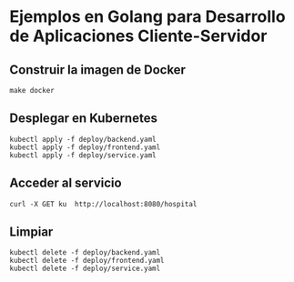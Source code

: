 # Ejemplos en Golang para Desarrollo de Aplicaciones Cliente-Servidor

## Construir la imagen de Docker

```console
make docker
```

## Desplegar en Kubernetes

```console
kubectl apply -f deploy/backend.yaml
kubectl apply -f deploy/frontend.yaml
kubectl apply -f deploy/service.yaml
```

## Acceder al servicio

```console
curl -X GET ku  http://localhost:8080/hospital
```

## Limpiar

```console
kubectl delete -f deploy/backend.yaml
kubectl delete -f deploy/frontend.yaml
kubectl delete -f deploy/service.yaml
```
